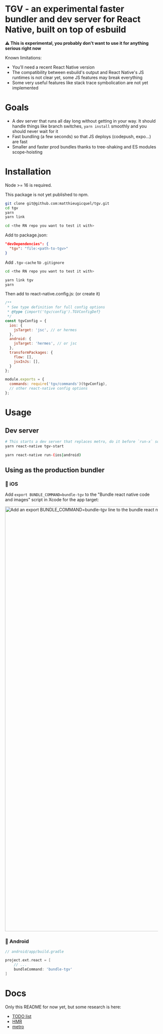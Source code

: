 # TGV - an experimental faster bundler and dev server for React Native, built on top of esbuild

**⚠️ This is experimental, you probably don't want to use it for anything serious right now**

Known limitations:

- You'll need a recent React Native version
- The compatibility between esbuild's output and React Native's JS runtimes is not clear yet, some JS features may break everything
- Some very useful features like stack trace symbolication are not yet implemented

# Goals

- A dev server that runs all day long without getting in your way. It should handle things like branch switches, `yarn install` smoothly and you should never wait for it
- Fast bundling (a few seconds) so that JS deploys (codepush, expo...) are fast
- Smaller and faster prod bundles thanks to tree-shaking and ES modules scope-hoisting

# Installation

Node >= 16 is required.

This package is not yet published to npm.

```sh
git clone git@github.com:matthieugicquel/tgv.git
cd tgv
yarn
yarn link

cd <the RN repo you want to test it with>
```

Add to package.json:

```json
"devDependencies": {
  "tgv": "file:<path-to-tgv>"
}
```

Add `.tgv-cache` to `.gitignore`


```sh
cd <the RN repo you want to test it with>

yarn link tgv
yarn
```

Then add to react-native.config.js: (or create it)

```js
/**
 * See type definition for full config options
 * @type {import('tgv/config').TGVConfigDef}
 */
const tgvConfig = {
  ios: {
    jsTarget: 'jsc', // or hermes
  },
  android: {
    jsTarget: 'hermes', // or jsc
  },
  transformPackages: {
    flow: [],
    jsxInJs: [],
  }
};

module.exports = {
  commands: require('tgv/commands')(tgvConfig),
  // other react-native config options
};

```

# Usage

## Dev server
```sh
# This starts a dev server that replaces metro, do it before `run-x` so that metro doesn't start automatically
yarn react-native tgv-start

yarn react-native run-(ios|android)
```

## Using as the production bundler

### 🍏 iOS

Add `export BUNDLE_COMMAND=bundle-tgv` to the "Bundle react native code and images" script in Xcode for the app target:

<img width="1397" alt="Add an export BUNDLE_COMMAND=bundle-tgv line to the bundle react native code and images script in Xcode" src="https://user-images.githubusercontent.com/10573690/145253632-f31d50e8-deab-4860-8f6c-4ce9503d8521.png">


### 🤖 Android

```groovy
// android/app/build.gradle

project.ext.react = [
    // ...
    bundleCommand: 'bundle-tgv'
]
```

# Docs

Only this README for now yet, but some research is here:

- [TODO list](./notes/todo.md)
- [HMR](./notes/hmr.md)
- [metro](./notes/metro.md)
